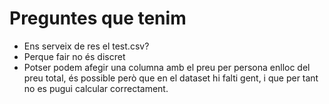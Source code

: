 # Preguntes que tenim

- Ens serveix de res el test.csv?
- Perque fair no és discret
- Potser podem afegir una columna amb el preu per persona enlloc del preu total, és possible però que en el dataset hi falti gent, i que per tant no es pugui calcular correctament.
